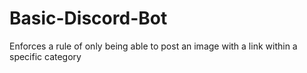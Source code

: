 # Basic-Discord-Bot
Enforces a rule of only being able to post an image with a link within a specific category
